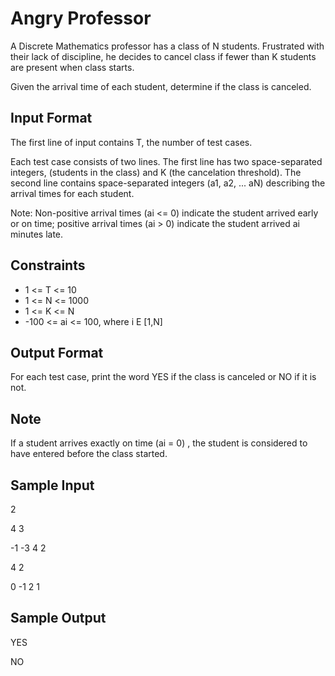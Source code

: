 # Angry Professor

A Discrete Mathematics professor has a class of N students. Frustrated with their lack of discipline, he decides to cancel class if fewer than K students are present when class starts.

Given the arrival time of each student, determine if the class is canceled.

## Input Format

The first line of input contains T, the number of test cases.

Each test case consists of two lines. The first line has two space-separated integers, (students in the class) and K (the cancelation threshold). The second line contains  space-separated integers (a1, a2, ... aN) describing the arrival times for each student.

Note: Non-positive arrival times (ai <= 0) indicate the student arrived early or on time; positive arrival times (ai > 0) indicate the student arrived ai minutes late.

## Constraints

* 1 <= T <= 10
* 1 <= N <= 1000
* 1 <= K <= N
* -100 <= ai <= 100, where i E [1,N]

## Output Format

For each test case, print the word YES if the class is canceled or NO if it is not.

## Note 
If a student arrives exactly on time (ai = 0) , the student is considered to have entered before the class started.

## Sample Input

2

4 3

-1 -3 4 2

4 2

0 -1 2 1

## Sample Output

YES

NO
